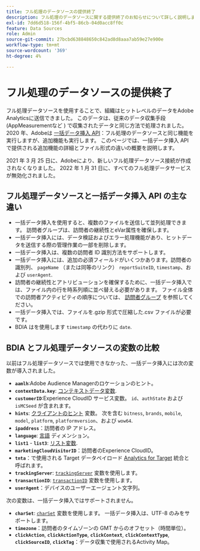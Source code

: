```yaml
---
title: フル処理のデータソースの提供終了
description: フル処理のデータソースに関する提供終了のお知らせについて詳しく説明します。
exl-id: 7dd6d518-156f-4bf5-86cb-04d0acc8ff0c
feature: Data Sources
role: Admin
source-git-commit: 27bcbd638848650c842ad8d8aaa7ab59e27e900e
workflow-type: tm+mt
source-wordcount: '369'
ht-degree: 4%

---
```


# フル処理のデータソースの提供終了

フル処理データソースを使用することで、組織はヒットレベルのデータをAdobe Analyticsに送信できました。 このデータは、従来のデータ収集手段 (AppMeasurementなど ) で収集されたデータと同じ方法で処理されました。 2020 年、Adobeは [一括データ挿入 API](https://developer.adobe.com/analytics-apis/docs/2.0/guides/endpoints/bulk-data-insertion/)：フル処理のデータソースと同じ機能を実行しますが、追加機能も実行します。 このページでは、一括データ挿入 API で提供される追加機能の詳細とファイル形式の違いの概要を説明します。

2021 年 3 月 25 日に、Adobeにより、新しいフル処理データソース接続が作成されなくなりました。 2022 年 1 月 31 日に、すべてのフル処理データサービスが無効化されました。

## フル処理データソースと一括データ挿入 API の主な違い

* 一括データ挿入を使用すると、複数のファイルを送信して並列処理できます。 訪問者グループは、訪問者の継続性とeVar属性を確保します。
* 一括データ挿入には、データ検証およびエラー処理機能があり、ヒットデータを送信する際の管理作業の一部を削除します。
* 一括データ挿入は、複数の訪問者 ID 識別方法をサポートします。
* 一括データ挿入には、追加の必須フィールドがいくつかあります。訪問者の識別列、 `pageName` （または同等のリンク） `reportSuiteID`, `timestamp`、および `userAgent`.
* 訪問者の継続性とアトリビューションを確保するために、一括データ挿入では、ファイル内の行を時系列順に並べ替える必要があります。 ファイル全体での訪問者アクティビティの順序については、 [訪問者グループ](https://developer.adobe.com/analytics-apis/docs/2.0/guides/endpoints/bulk-data-insertion/visitor-groups/) を参照してください。
* 一括データ挿入では、ファイルを.gzip 形式で圧縮した.csv ファイルが必要です。
* BDIA はを使用します `timestamp` の代わりに `date`.

## BDIA とフル処理データソースの変数の比較

以前はフル処理データソースでは使用できなかった、一括データ挿入には次の変数が導入されました。

* **`aamlh`**:Adobe Audience Managerのロケーションのヒント。
* **`contextData.key`**: [コンテキストデータ変数](/help/implement/vars/page-vars/contextdata.md).
* **`customerID`**:Experience CloudID サービス変数。 `id`、`authState` および `isMCSeed` が含まれます。
* **`hints`**: [クライアントのヒント](https://experienceleague.adobe.com/docs/experience-platform/edge/fundamentals/user-agent-client-hints.html) 変数。 次を含む `bitness`, `brands`, `mobile`, `model`, `platform`, `platformversion`、および `wow64`.
* **`ipaddress`**：訪問者の IP アドレス。
* **`language`**: [言語](/help/components/dimensions/language.md) ディメンション。
* **`list1`** - **`list3`**: [リスト変数](/help/implement/vars/page-vars/list.md).
* **`marketingCloudVisitorID`**：訪問者のExperience CloudID。
* **`tnta`**：で使用される Target データペイロード [Analytics for Target](https://experienceleague.adobe.com/docs/target/using/integrate/a4t/a4t.html?lang=ja) 統合と呼ばれます。
* **`trackingServer`**: [`trackingServer`](/help/implement/vars/config-vars/trackingserver.md) 変数を使用します。
* **`transactionID`**: [`transactionID`](/help/implement/vars/page-vars/transactionid.md) 変数を使用します。
* **`userAgent`**：デバイスのユーザーエージェント文字列。

次の変数は、一括データ挿入ではサポートされません。

* **`charSet`**: [`charSet`](/help/implement/vars/config-vars/charset.md) 変数を使用します。 一括データ挿入は、UTF-8 のみをサポートします。
* **`timezone`**：訪問者のタイムゾーンの GMT からのオフセット（時間単位）。
* **`clickAction`**, **`clickActionType`**, **`clickContext`**, **`clickContextType`**, **`clickSourceID`**, **`clickTag`**：データ収集で使用されるActivity Map。
